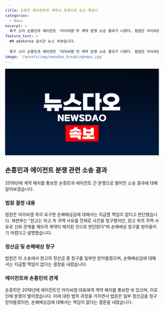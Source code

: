 ```yaml
---
title: 손흥민 에이전트와 계약서 분쟁으로 승소 확실시
categories:
  - News
excerpt: >
  축구 스타 손흥민과 에이전트 '아이씨엠'의 계약 분쟁 소송 결과가 나왔다. 법원은 아이씨엠 측의 손해배상 청구를 일부만 받아들였고, 손흥민 측에 4억4000만원의 광고 계약 정산금을 줄 것을 판결했다. 하지만 아이씨엠 측이 요구한 손해배상금에 대해서는 지급할 책임이 없다는 결정을 내렸다. 이와 관련한 소송은 손흥민이 2019년에 장모 대표에게 계약 해지를 통보한 후 발생한 것으로, 장모 씨와 손흥민, 손흥민의 회사 사이에 독점 에이전트 계약 유무에 대한 분쟁이 진행 중이다.
feature_text: >
  ## adskorea 실시간 뉴스 속보입니다.

  축구 스타 손흥민과 에이전트 '아이씨엠'의 계약 분쟁 소송 결과가 나왔다. 법원은 아이씨엠 측의 손해배상 청구를 일부만 받아들였고, 손흥민 측에 4억4000만원의 광고 계약 정산금을 줄 것을 판결했다. 하지만 아이씨엠 측이 요구한 손해배상금에 대해서는 지급할 책임이 없다는 결정을 내렸다. 이와 관련한 소송은 손흥민이 2019년에 장모 대표에게 계약 해지를 통보한 후 발생한 것으로, 장모 씨와 손흥민, 손흥민의 회사 사이에 독점 에이전트 계약 유무에 대한 분쟁이 진행 중이다.
image: '/assets/img/newsdao_breakingnews.jpg'
---
```


<p><img src="/assets/img/newsdao_breakingnews.jpg" alt="adskorea 속보" /></p>

<h2 data-ke-size="size26">손흥민과 에이전트 분쟁 관련 소송 결과</h2>

<p data-ke-size="size16">2019년에 계약 해지를 통보한 손흥민과 에이전트 간 분쟁으로 벌어진 소송 결과에 대해 알아보겠습니다.</p>

<h3>법원 결정 내용</h3>

<p data-ke-size="size16">법원은 아이씨엠 측이 요구한 손해배상금에 대해서는 지급할 책임이 없다고 판단했습니다. 재판부는 "원고는 피고 측 귀책 사유를 전제로 사건을 청구했지만, 원고 측의 귀책 사유로 신뢰 관계를 깨뜨려 계약이 해지된 것으로 판단된다"며 손해배상 청구를 받아들이기 어렵다고 설명했습니다.</p>

<h3>정산금 및 손해배상 청구</h3>

<p data-ke-size="size16">법원은 이 소송에서 원고의 정산금 중 청구를 일부만 받아들였으며, 손해배상금에 대해서는 지급할 책임이 없다는 결정을 내렸습니다.</p>

<h3>에이전트와 손흥민의 관계</h3>

<p data-ke-size="size16">손흥민은 2019년에 에이전트인 아이씨엠 대표에게 계약 해지를 통보한 바 있으며, 이로 인해 분쟁이 벌어졌습니다. 이에 대한 법적 과정을 거치면서 법원은 일부 정산금을 청구 받아들였지만, 손해배상금에 대해서는 책임이 없다는 결론을 내렸습니다.</p>

